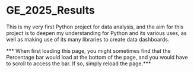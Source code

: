 # GE_2025_Results
This is my very first Python project for data analysis, and the aim for this project is to deepen
my understanding for Python and its various uses, as well as making use of its many libraries to create data dashboards.

*** When first loading this page, you might sometimes find that the Percentage bar would load at the bottom of the page, and you would have to scroll to access the bar. If so, simply reload the page.***
